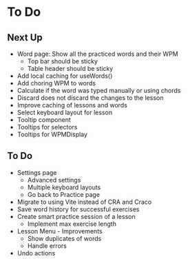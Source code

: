 # To Do

## Next Up

- Word page: Show all the practiced words and their WPM
  - Top bar should be sticky
  - Table header should be sticky
- Add local caching for useWords()
- Add choring WPM to words
- Calculate if the word was typed manually or using chords
- Discard does not discard the changes to the lesson
- Improve caching of lessons and words
- Select keyboard layout for lesson
- Tooltip component
- Tooltips for selectors
- Tooltips for WPMDisplay

## To Do

- Settings page
  - Advanced settings
  - Multiple keyboard layouts
  - Go back to Practice page
- Migrate to using Vite instead of CRA and Craco
- Save word history for successful exercises
- Create smart practice session of a lesson
  - Implement max exercise length
- Lesson Menu - Improvements
  - Show duplicates of words
  - Handle errors
- Undo actions
